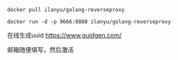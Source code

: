 
```shell
docker pull ilanyu/golang-reverseproxy
```

```shell
docker run -d -p 9666:8888 ilanyu/golang-reverseproxy
```

在线生成uuid
https://www.guidgen.com/

邮箱随便填写，然后激活